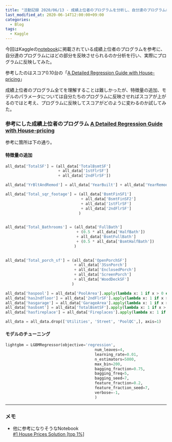 ```yaml
---
title: "活動記録 2020/06/13 - 成績上位者のプログラムを分析し、自分達のプログラムに反映してハイスコアを更新(0.12255)"
last_modified_at: 2020-06-14T12:00:00+09:00
categories:
  - Blog
tags:
  - Kaggle
---
```


今回はKaggleの[notebook](https://www.kaggle.com/c/house-prices-advanced-regression-techniques/notebooks)に掲載されている成績上位者のプログラムを参考に、自分達のプログラムにはどの部分を反映させられるのか分析を行い、実際にプログラムに反映してみた。

参考したのはスコア0.10台の「[A Detailed Regression Guide with House-pricing](https://www.kaggle.com/masumrumi/a-detailed-regression-guide-with-house-pricing)」

成績上位者のプログラム全てを理解することは難しかったが、特徴量の追加、モデルのパラメータについては自分たちのプログラムに反映させればスコアが上がるのではと考え、プログラムに反映してスコアがどのように変わるのか試してみた。



### 参考にした成績上位者のプログラム [A Detailed Regression Guide with House-pricing](https://www.kaggle.com/masumrumi/a-detailed-regression-guide-with-house-pricing)

参考に箇所は下の通り。

#### 特徴量の追加
```Python
all_data['TotalSF'] = (all_data['TotalBsmtSF'] 
                       + all_data['1stFlrSF'] 
                       + all_data['2ndFlrSF'])

all_data['YrBltAndRemod'] = all_data['YearBuilt'] + all_data['YearRemodAdd']

all_data['Total_sqr_footage'] = (all_data['BsmtFinSF1'] 
                                 + all_data['BsmtFinSF2'] 
                                 + all_data['1stFlrSF'] 
                                 + all_data['2ndFlrSF']
                                )
                                 

all_data['Total_Bathrooms'] = (all_data['FullBath'] 
                               + (0.5 * all_data['HalfBath']) 
                               + all_data['BsmtFullBath'] 
                               + (0.5 * all_data['BsmtHalfBath'])
                              )
                               

all_data['Total_porch_sf'] = (all_data['OpenPorchSF'] 
                              + all_data['3SsnPorch'] 
                              + all_data['EnclosedPorch'] 
                              + all_data['ScreenPorch'] 
                              + all_data['WoodDeckSF']
                             )
```

```Python
all_data['haspool'] = all_data['PoolArea'].apply(lambda x: 1 if x > 0 else 0)
all_data['has2ndfloor'] = all_data['2ndFlrSF'].apply(lambda x: 1 if x > 0 else 0)
all_data['hasgarage'] = all_data['GarageArea'].apply(lambda x: 1 if x > 0 else 0)
all_data['hasbsmt'] = all_data['TotalBsmtSF'].apply(lambda x: 1 if x > 0 else 0)
all_data['hasfireplace'] = all_data['Fireplaces'].apply(lambda x: 1 if x > 0 else 0)
```

```Python
all_data = all_data.drop(['Utilities', 'Street', 'PoolQC',], axis=1)
```

#### モデルのチューニング
```Python
lightgbm = LGBMRegressor(objective='regression', 
                                       num_leaves=4,
                                       learning_rate=0.01, 
                                       n_estimators=5000,
                                       max_bin=200, 
                                       bagging_fraction=0.75,
                                       bagging_freq=5, 
                                       bagging_seed=7,
                                       feature_fraction=0.2,
                                       feature_fraction_seed=7,
                                       verbose=-1,
                                       )
```

---

### メモ
* 他に参考になりそうなNotebook  
  [#1 House Prices Solution [top 1%]](https://www.kaggle.com/jesucristo/1-house-prices-solution-top-1)

